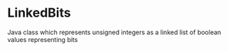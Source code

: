 LinkedBits
==========

Java class which represents unsigned integers as a linked list of boolean values representing bits
